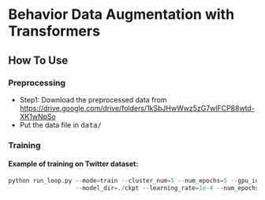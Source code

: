 # Behavior Data Augmentation with Transformers

## How To Use

### Preprocessing
- Step1: Download the preprocessed data from https://drive.google.com/drive/folders/1kSbJHwWwz5zG7wlFCP88wtd-XK1wNpSo
- Put the data file in <tt> data/</tt>

### Training 
#### Example of training on Twitter dataset:
```python
python run_loop.py --mode=train --cluster_num=5 --num_epochs=5 --gpu_id=0 \ 
                   --model_dir=./ckpt --learning_rate=1e-4 --num_epochs=10 --pretrain_dir=./pretrain
```
